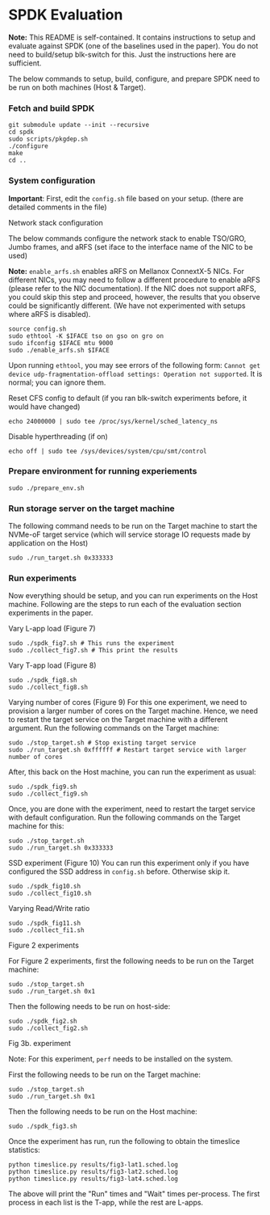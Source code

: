 # SPDK Evaluation

**Note:** This README is self-contained. It contains instructions to setup and evaluate against SPDK (one of the baselines used in the paper). You do not need to build/setup blk-switch for this. Just the instructions here are sufficient.

The below commands to setup, build, configure, and prepare SPDK need to be run on both machines (Host & Target).
### Fetch and build SPDK
```
git submodule update --init --recursive
cd spdk
sudo scripts/pkgdep.sh
./configure
make
cd ..
```

### System configuration
**Important**: First, edit the `config.sh` file based on your setup. (there are detailed comments in the file)

Network stack configuration

The below commands configure the network stack to enable TSO/GRO, Jumbo frames, and aRFS
(set iface to the interface name of the NIC to be used)

**Note:** `enable_arfs.sh` enables aRFS on Mellanox ConnextX-5 NICs. For different NICs, you may need to follow a different procedure to enable aRFS (please refer to the NIC documentation). If the NIC does not support aRFS, you could skip this step and proceed, however, the results that you observe could be significantly different. (We have not experimented with setups where aRFS is disabled).

```
source config.sh
sudo ethtool -K $IFACE tso on gso on gro on
sudo ifconfig $IFACE mtu 9000
sudo ./enable_arfs.sh $IFACE
```

Upon running `ethtool`, you may see errors of the following form: `Cannot get device udp-fragmentation-offload settings: Operation not supported`. It is normal; you can ignore them.

Reset CFS config to default (if you ran blk-switch experiments before, it would have changed)
```
echo 24000000 | sudo tee /proc/sys/kernel/sched_latency_ns
```

Disable hyperthreading (if on)
```
echo off | sudo tee /sys/devices/system/cpu/smt/control
```
### Prepare environment for running experiements
```
sudo ./prepare_env.sh
```

### Run storage server on the target machine
The following command needs to be run on the Target machine to start the NVMe-oF target service (which will service storage IO requests made by application on the Host)
```
sudo ./run_target.sh 0x333333
```

### Run experiments

Now everything should be setup, and you can run experiments on the Host machine.
Following are the steps to run each of the evaluation section experiments in the paper.

Vary L-app load (Figure 7)
```
sudo ./spdk_fig7.sh # This runs the experiment
sudo ./collect_fig7.sh # This print the results
```

Vary T-app load (Figure 8)
```
sudo ./spdk_fig8.sh
sudo ./collect_fig8.sh
```

Varying number of cores (Figure 9)
For this one experiment, we need to provision a larger number of cores on the Target machine.
Hence, we need to restart the target service on the Target machine with a different argument.
Run the following commands on the Target machine:
```
sudo ./stop_target.sh # Stop existing target service
sudo ./run_target.sh 0xffffff # Restart target service with larger number of cores
```

After, this back on the Host machine, you can run the experiment as usual:
```
sudo ./spdk_fig9.sh
sudo ./collect_fig9.sh
```

Once, you are done with the experiment, need to restart the target service with default configuration.
Run the following commands on the Target machine for this:
```
sudo ./stop_target.sh
sudo ./run_target.sh 0x333333
```

SSD experiment (Figure 10)
You can run this experiment only if you have configured the SSD address in `config.sh` before.
Otherwise skip it.
```
sudo ./spdk_fig10.sh
sudo ./collect_fig10.sh
```

Varying Read/Write ratio
```
sudo ./spdk_fig11.sh
sudo ./collect_fi1.sh
```

Figure 2 experiments

For Figure 2 experiments, first the following needs to be run on the Target machine:
```
sudo ./stop_target.sh
sudo ./run_target.sh 0x1
```

Then the following needs to be run on host-side:
```
sudo ./spdk_fig2.sh
sudo ./collect_fig2.sh
```

Fig 3b. experiment

Note: For this experiment, `perf` needs to be installed on the system.

First the following needs to be run on the Target machine:
```
sudo ./stop_target.sh
sudo ./run_target.sh 0x1
```

Then the following needs to be run on the Host machine:
```
sudo ./spdk_fig3.sh
```

Once the experiment has run, run the following to obtain the timeslice statistics:
```
python timeslice.py results/fig3-lat1.sched.log
python timeslice.py results/fig3-lat2.sched.log
python timeslice.py results/fig3-lat4.sched.log
```

The above will print the "Run" times and "Wait" times per-process. The first process in each list is the T-app, while the rest are L-apps.
